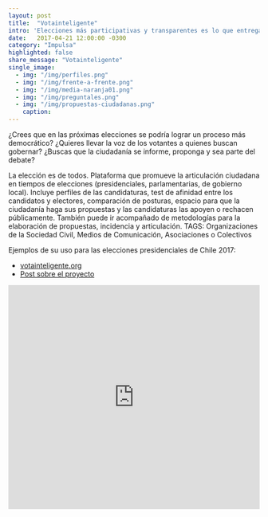 ```yaml
---
layout: post
title:  "Votainteligente"
intro: 'Elecciones más participativas y transparentes es lo que entrega esta herramienta digital de vanguardia.'
date:   2017-04-21 12:00:00 -0300
category: "Impulsa"
highlighted: false
share_message: "Votainteligente"
single_image:
  - img: "/img/perfiles.png"
  - img: "/img/frente-a-frente.png"
  - img: "/img/media-naranja01.png"
  - img: "/img/preguntales.png"
  - img: "/img/propuestas-ciudadanas.png"
    caption:
---
```

¿Crees que en las próximas elecciones se podría lograr un proceso más democrático? ¿Quieres llevar la voz de los votantes a quienes buscan gobernar?  ¿Buscas que la ciudadanía se informe, proponga y sea parte del debate?

La elección es de todos. Plataforma que promueve la articulación ciudadana en tiempos de elecciones (presidenciales, parlamentarias, de gobierno local). Incluye perfiles de las candidaturas, test de afinidad entre los candidatos y electores, comparación de posturas, espacio para que la ciudadanía haga sus propuestas y las candidaturas las apoyen o rechacen públicamente. También puede ir acompañado de metodologías para la elaboración de propuestas, incidencia y articulación. TAGS: Organizaciones de la Sociedad Civil, Medios de Comunicación, Asociaciones o Colectivos

Ejemplos de su uso para las elecciones presidenciales de Chile 2017:
- [votainteligente.org](http://votainteligente.org/)
- [Post sobre el proyecto](https://blogs.iadb.org/abierto-al-publico/2018/01/18/vota-inteligente-plataforma-participativa-abre-proceso-electoral/,)

<iframe width="100%" height="450" src="https://www.youtube.com/embed/gPRqUpawUFo?rel=0&amp;showinfo=0" frameborder="0" allow="autoplay; encrypted-media" allowfullscreen></iframe>
